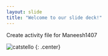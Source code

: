 ```yaml
---
layout: slide
title: "Welcome to our slide deck!"
---
```


 Create activity file for Maneesh1407

![catstello](https://octodex.github.com/images/catstello.png)
{: .center}
